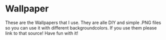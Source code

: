 # Wallpaper

These are the Wallpapers that I use. They are alle DIY and simple .PNG files so you can use it with different backgroundcolors. If you use them please link to that source! Have fun with it! 
